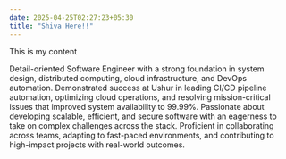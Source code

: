 ```yaml
---
date: 2025-04-25T02:27:23+05:30
title: "Shiva Here!!"
---
```


This is my content


Detail-oriented Software Engineer with a strong foundation in system design, distributed computing, cloud infrastructure, and DevOps automation. Demonstrated success at Ushur in leading CI/CD pipeline automation, optimizing cloud operations, and resolving mission-critical issues that improved system availability to 99.99%. Passionate about developing scalable, efficient, and secure software with an eagerness to take on complex challenges across the stack. Proficient in collaborating across teams, adapting to fast-paced environments, and contributing to high-impact projects with real-world outcomes.
